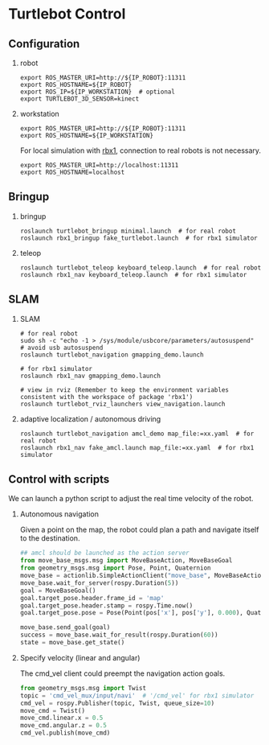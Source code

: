 # Turtlebot Control
## Configuration
1. robot
   ```shell
   export ROS_MASTER_URI=http://${IP_ROBOT}:11311
   export ROS_HOSTNAME=${IP_ROBOT}
   export ROS_IP=${IP_WORKSTATION}  # optional
   export TURTLEBOT_3D_SENSOR=kinect
   ```

2. workstation
   ```shell
   export ROS_MASTER_URI=http://${IP_ROBOT}:11311
   export ROS_HOSTNAME=${IP_WORKSTATION}
   ```

   For local simulation with [rbx1](https://github.com/pirobot/rbx1), connection to real robots is not necessary.
   ```shell
   export ROS_MASTER_URI=http://localhost:11311
   export ROS_HOSTNAME=localhost
   ```

## Bringup
1. bringup
   ```shell
   roslaunch turtlebot_bringup minimal.launch  # for real robot
   roslaunch rbx1_bringup fake_turtlebot.launch  # for rbx1 simulator
   ```
2. teleop
   ```shell
   roslaunch turtlebot_teleop keyboard_teleop.launch  # for real robot
   roslaunch rbx1_nav keyboard_teleop.launch  # for rbx1 simulator
   ```

## SLAM
1. SLAM  
   ```shell
   # for real robot
   sudo sh -c "echo -1 > /sys/module/usbcore/parameters/autosuspend"  # avoid usb autosuspend
   roslaunch turtlebot_navigation gmapping_demo.launch
   
   # for rbx1 simulator
   roslaunch rbx1_nav gmapping_demo.launch

   # view in rviz (Remember to keep the environment variables consistent with the workspace of package 'rbx1')
   roslaunch turtlebot_rviz_launchers view_navigation.launch 
   ```

2. adaptive localization / autonomous driving
   ```shell
   roslaunch turtlebot_navigation amcl_demo map_file:=xx.yaml  # for real robot
   roslaunch rbx1_nav fake_amcl.launch map_file:=xx.yaml  # for rbx1 simulator
   ```

## Control with scripts
We can launch a python script to adjust the real time velocity of the robot.
1. Autonomous navigation
   
   Given a point on the map, the robot could plan a path and navigate itself to the destination.
   ```python
   ## amcl should be launched as the action server
   from move_base_msgs.msg import MoveBaseAction, MoveBaseGoal
   from geometry_msgs.msg import Pose, Point, Quaternion
   move_base = actionlib.SimpleActionClient("move_base", MoveBaseAction)  # topic: 'move_base'
   move_base.wait_for_server(rospy.Duration(5))
   goal = MoveBaseGoal()
   goal.target_pose.header.frame_id = 'map'
   goal.target_pose.header.stamp = rospy.Time.now()
   goal.target_pose.pose = Pose(Point(pos['x'], pos['y'], 0.000), Quaternion(quat['r1'], quat['r2'], quat['r3'], quat['r4']))

   move_base.send_goal(goal)
   success = move_base.wait_for_result(rospy.Duration(60))
   state = move_base.get_state()
   ```

2. Specify velocity (linear and angular)
   
   The cmd_vel client could preempt the navigation action goals.
   ```python
   from geometry_msgs.msg import Twist
   topic = 'cmd_vel_mux/input/navi'  # '/cmd_vel' for rbx1 simulator
   cmd_vel = rospy.Publisher(topic, Twist, queue_size=10)
   move_cmd = Twist()
   move_cmd.linear.x = 0.5
   move_cmd.angular.z = 0.5
   cmd_vel.publish(move_cmd)
   ```